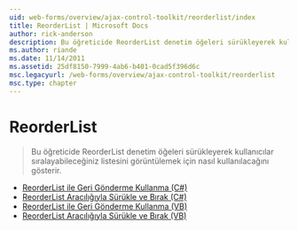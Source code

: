 ```yaml
---
uid: web-forms/overview/ajax-control-toolkit/reorderlist/index
title: ReorderList | Microsoft Docs
author: rick-anderson
description: Bu öğreticide ReorderList denetim öğeleri sürükleyerek kullanıcılar sıralayabileceğiniz listesini görüntülemek için nasıl kullanılacağını gösterir.
ms.author: riande
ms.date: 11/14/2011
ms.assetid: 25df8150-7999-4ab6-b401-0cad5f396d6c
msc.legacyurl: /web-forms/overview/ajax-control-toolkit/reorderlist
msc.type: chapter
---
```

<a name="reorderlist"></a>ReorderList
====================
> Bu öğreticide ReorderList denetim öğeleri sürükleyerek kullanıcılar sıralayabileceğiniz listesini görüntülemek için nasıl kullanılacağını gösterir.


- [ReorderList ile Geri Gönderme Kullanma (C#)](using-postbacks-with-reorderlist-cs.md)
- [ReorderList Aracılığıyla Sürükle ve Bırak (C#)](drag-and-drop-via-reorderlist-cs.md)
- [ReorderList ile Geri Gönderme Kullanma (VB)](using-postbacks-with-reorderlist-vb.md)
- [ReorderList Aracılığıyla Sürükle ve Bırak (VB)](drag-and-drop-via-reorderlist-vb.md)

